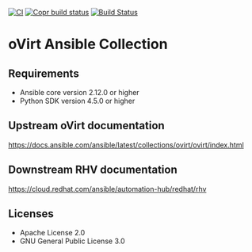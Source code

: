 [![CI](https://github.com/ovirt/ovirt-ansible-collection/actions/workflows/build.yaml/badge.svg?branch=master)](https://github.com/oVirt/ovirt-ansible-collection/actions/workflows/build.yaml)
[![Copr build status](https://copr.fedorainfracloud.org/coprs/ovirt/ovirt-master-snapshot/package/ovirt-ansible-collection/status_image/last_build.png)](https://copr.fedorainfracloud.org/coprs/ovirt/ovirt-master-snapshot/package/ovirt-ansible-collection/)
[![Build Status](https://img.shields.io/badge/docs-latest-blue.svg)](https://docs.ansible.com/ansible/2.10/collections/ovirt/ovirt/index.html)

oVirt Ansible Collection
====================================

Requirements
------------

 * Ansible core version 2.12.0 or higher
 * Python SDK version 4.5.0 or higher

Upstream oVirt documentation
--------------
https://docs.ansible.com/ansible/latest/collections/ovirt/ovirt/index.html

Downstream RHV documentation
--------------
https://cloud.redhat.com/ansible/automation-hub/redhat/rhv


Licenses
-------

- Apache License 2.0
- GNU General Public License 3.0
